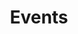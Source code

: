 ---
layout: events-layout
title: Events

eleventyNavigation:
  key: Events
  order: 3
  
notification:
  title: Last farmers market on October 21th!
  subtitle: Market season comes to end and but you can still find all my pots and bowls in my new online shop! 
  cta:
    label: Shop Now
    url: /shop

---